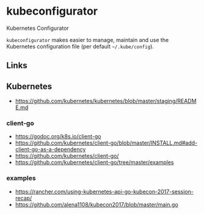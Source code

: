 
# kubeconfigurator
Kubernetes Configurator

`kubeconfigurator` makes easier to manage, maintain and use the Kubernetes configuration file (per default `~/.kube/config`).


## Links

## Kubernetes
- https://github.com/kubernetes/kubernetes/blob/master/staging/README.md
### client-go
- https://godoc.org/k8s.io/client-go
- https://github.com/kubernetes/client-go/blob/master/INSTALL.md#add-client-go-as-a-dependency
- https://github.com/kubernetes/client-go/
- https://github.com/kubernetes/client-go/tree/master/examples
### examples
- https://rancher.com/using-kubernetes-api-go-kubecon-2017-session-recap/
- https://github.com/alena1108/kubecon2017/blob/master/main.go
